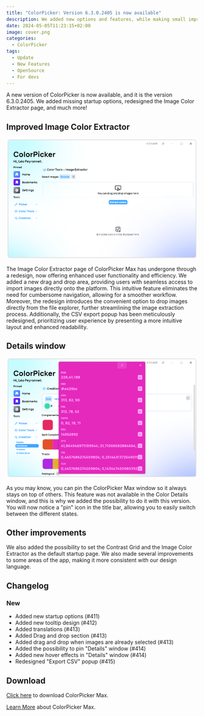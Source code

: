 ```yaml
---
title: "ColorPicker: Version 6.3.0.2405 is now available"
description: We added new options and features, while making small improvements to the app.
date: 2024-05-05T11:23:15+02:00
image: cover.png
categories:
  - ColorPicker
tags:
  - Update
  - New Features
  - OpenSource
  - For devs
---
```


A new version of ColorPicker is now available, and it is the version 6.3.0.2405. We added missing startup options, redesigned the Image Color Extractor page, and much more!

## Improved Image Color Extractor

![The new drag and drop area is visible by default](2.png)

The Image Color Extractor page of ColorPicker Max has undergone through a redesign, now offering enhanced user functionality and efficiency. We added a new drag and drop area, providing users with seamless access to import images directly onto the platform. This intuitive feature eliminates the need for cumbersome navigation, allowing for a smoother workflow. Moreover, the redesign introduces the convenient option to drop images directly from the file explorer, further streamlining the image extraction process. Additionally, the CSV export popup has been meticulously redesigned, prioritizing user experience by presenting a more intuitive layout and enhanced readability.

## Details window

![You can pin the details window](1.png)

As you may know, you can pin the ColorPicker Max window so it always stays on top of others. This feature was not available in the Color Details window, and this is why we added the possibility to do it with this version. You will now notice a "pin" icon in the title bar, allowing you to easily switch between the different states.

## Other improvements

We also added the possibility to set the Contrast Grid and the Image Color Extractor as the default startup page. We also made several improvements to some areas of the app, making it more consistent with our design language.

## Changelog

### New

- Added new startup options (#411)
- Added new tooltip design (#412)
- Added translations (#413)
- Added Drag and drop section (#413)
- Added drag and drop when images are already selected (#413)
- Added the possibility to pin "Details" window (#414)
- Added new hover effects in "Details" window (#414)
- Redesigned "Export CSV" popup (#415)

## Download

[Click here](https://tinyurl.com/DownloadColorPickerMax) to download ColorPicker Max.

[Learn More](https://leocorporation.dev/store/colorpickermax) about ColorPicker Max.
